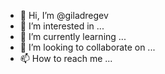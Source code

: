 - 👋 Hi, I’m @giladregev
- 👀 I’m interested in ...
- 🌱 I’m currently learning ...
- 💞️ I’m looking to collaborate on ...
- 📫 How to reach me ...

<!---
giladregev/giladregev is a ✨ special ✨ repository because its `README.md` (this file) appears on your GitHub profile.
You can click the Preview link to take a look at your changes.
--->
